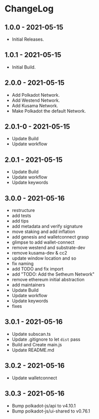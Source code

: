 # ChangeLog

## 1.0.0 - 2021-05-15

-  Initial Releases.


## 1.0.1 - 2021-05-15

-  Initial Build.


## 2.0.0 - 2021-05-15

-  Add Polkadot Network.
-  Add Westend Network.
-  Add Kusama Network.
-  Make Polkadot the default Network.


## 2.0.1-0 - 2021-05-15

- Update Build
- Update workflow


## 2.0.1 - 2021-05-15

- Update Build
- Update workflow
- Update keywords


## 3.0.0 - 2021-05-16

- restructure
- add tests
- add tips
- add metadata and verify signature
- move staking and add inflation
- add genesis and walletconnect grasp
- glimpse to add wallet-connect
- remove westend and substrate-dev
- remove kusama-dev & cc2
- update window location and so
- fix naming
- add TODO and fix import
- add "TODO: Add the Setheum Network"
- remove ethereum initial abstraction
- add maintainers
- Update Build
- Update workflow
- Update keywords
- fixes


## 3.0.1 - 2021-05-16
- Update subscan.ts
- Update .gitignore to let `dist` pass
- Build and Create main.js
- Update README.md


## 3.0.2 - 2021-05-16
- Update walletconnect


## 3.0.3 - 2021-05-16
- Bump polkadot-js/api to v4.10.1
- Bump polkadot-js/ui-shared to v0.76.1
